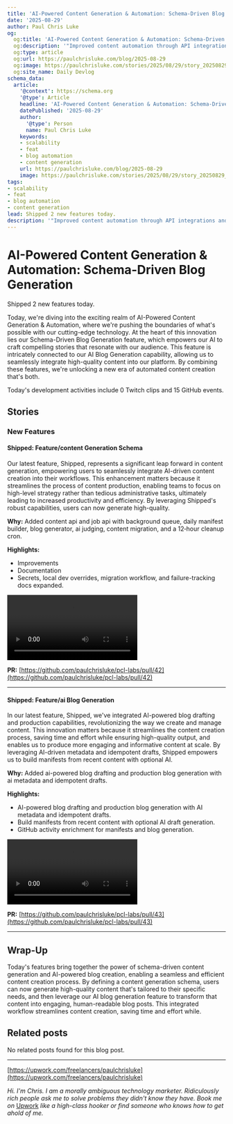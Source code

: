 ```yaml
---
title: 'AI-Powered Content Generation & Automation: Schema-Driven Blog Generation'
date: '2025-08-29'
author: Paul Chris Luke
og:
  og:title: 'AI-Powered Content Generation & Automation: Schema-Driven Blog Generation'
  og:description: '"Improved content automation through API integrations and background jobs, enabling efficient drafting and publishing of enriched content."'
  og:type: article
  og:url: https://paulchrisluke.com/blog/2025-08-29
  og:image: https://paulchrisluke.com/stories/2025/08/29/story_20250829_pr42_01_intro.png
  og:site_name: Daily Devlog
schema_data:
  article:
    '@context': https://schema.org
    '@type': Article
    headline: 'AI-Powered Content Generation & Automation: Schema-Driven Blog Generation'
    datePublished: '2025-08-29'
    author:
      '@type': Person
      name: Paul Chris Luke
    keywords:
    - scalability
    - feat
    - blog automation
    - content generation
    url: https://paulchrisluke.com/blog/2025-08-29
    image: https://paulchrisluke.com/stories/2025/08/29/story_20250829_pr42_01_intro.png
tags:
- scalability
- feat
- blog automation
- content generation
lead: Shipped 2 new features today.
description: '"Improved content automation through API integrations and background jobs, enabling efficient drafting and publishing of enriched content."'
---
```



# AI-Powered Content Generation & Automation: Schema-Driven Blog Generation

Shipped 2 new features today.


Today, we're diving into the exciting realm of AI-Powered Content Generation & Automation, where we're pushing the boundaries of what's possible with our cutting-edge technology. At the heart of this innovation lies our Schema-Driven Blog Generation feature, which empowers our AI to craft compelling stories that resonate with our audience. This feature is intricately connected to our AI Blog Generation capability, allowing us to seamlessly integrate high-quality content into our platform. By combining these features, we're unlocking a new era of automated content creation that's both.

Today's development activities include 0 Twitch clips and 15 GitHub events.

## Stories

### New Features

#### Shipped: Feature/content Generation Schema

Our latest feature, Shipped, represents a significant leap forward in content generation, empowering users to seamlessly integrate AI-driven content creation into their workflows. This enhancement matters because it streamlines the process of content production, enabling teams to focus on high-level strategy rather than tedious administrative tasks, ultimately leading to increased productivity and efficiency. By leveraging Shipped's robust capabilities, users can now generate high-quality.


**Why:** Added content api and job api with background queue, daily manifest builder, blog generator, ai judging, content migration, and a 12‑hour cleanup cron.

**Highlights:**
- Improvements
- Documentation
- Secrets, local dev overrides, migration workflow, and failure-tracking docs expanded.

<video controls src="/stories/2025/08/29/story_20250829_pr42.mp4"></video>

**PR:** [https://github.com/paulchrisluke/pcl-labs/pull/42](https://github.com/paulchrisluke/pcl-labs/pull/42)

---

#### Shipped: Feature/ai Blog Generation

In our latest feature, Shipped, we've integrated AI-powered blog drafting and production capabilities, revolutionizing the way we create and manage content. This innovation matters because it streamlines the content creation process, saving time and effort while ensuring high-quality output, and enables us to produce more engaging and informative content at scale. By leveraging AI-driven metadata and idempotent drafts, Shipped empowers us to build manifests from recent content with optional AI.


**Why:** Added ai-powered blog drafting and production blog generation with ai metadata and idempotent drafts.

**Highlights:**
- AI-powered blog drafting and production blog generation with AI metadata and idempotent drafts.
- Build manifests from recent content with optional AI draft generation.
- GitHub activity enrichment for manifests and blog generation.

<video controls src="/stories/2025/08/29/story_20250829_pr43.mp4"></video>

**PR:** [https://github.com/paulchrisluke/pcl-labs/pull/43](https://github.com/paulchrisluke/pcl-labs/pull/43)

---


## Wrap-Up

Today's features bring together the power of schema-driven content generation and AI-powered blog creation, enabling a seamless and efficient content creation process. By defining a content generation schema, users can now generate high-quality content that's tailored to their specific needs, and then leverage our AI blog generation feature to transform that content into engaging, human-readable blog posts. This integrated workflow streamlines content creation, saving time and effort while.

## Related posts

No related posts found for this blog post.

---

[https://upwork.com/freelancers/paulchrisluke](https://upwork.com/freelancers/paulchrisluke)

_Hi. I'm Chris. I am a morally ambiguous technology marketer. Ridiculously rich people ask me to solve problems they didn't know they have. Book me on_ [Upwork](https://upwork.com/freelancers/paulchrisluke) _like a high-class hooker or find someone who knows how to get ahold of me._